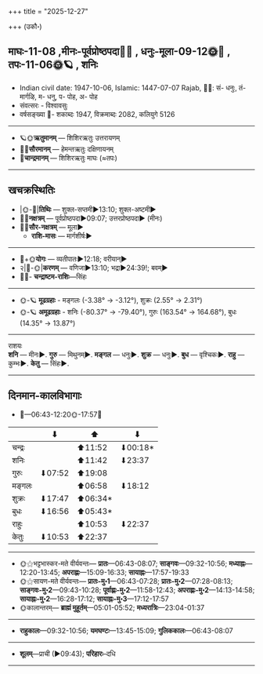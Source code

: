 +++
title = "2025-12-27"

+++
(उकौ॰)
## माघः-11-08  ,मीनः-पूर्वप्रोष्ठपदा🌛🌌  ,  धनुः-मूला-09-12🌞🌌  ,  तपः-11-06🌞🪐  , शनिः
- Indian civil date: 1947-10-06, Islamic: 1447-07-07 Rajab, 🌌🌞: सं- धनुः, तं- मार्गऴि, म- धनु, प- पोह, अ- पोह
- संवत्सरः - विश्वावसुः
- वर्षसङ्ख्या 🌛- शकाब्दः 1947, विक्रमाब्दः 2082, कलियुगे 5126
___________________
- 🪐🌞**ऋतुमानम्** — शिशिरऋतुः उत्तरायणम्
- 🌌🌞**सौरमानम्** — हेमन्तऋतुः दक्षिणायनम्
- 🌛**चान्द्रमानम्** — शिशिरऋतुः माघः (≈तपः)
___________________


## खचक्रस्थितिः
- |🌞-🌛|**तिथिः** — शुक्ल-सप्तमी►13:10; शुक्ल-अष्टमी►  
- 🌌🌛**नक्षत्रम्** — पूर्वप्रोष्ठपदा►09:07; उत्तरप्रोष्ठपदा► (मीनः)  
- 🌌🌞**सौर-नक्षत्रम्** — मूला►  
  - **राशि-मासः** — मार्गशीर्षः► 
___________________
- 🌛+🌞**योगः** — व्यतीपातः►12:18; वरीयान्►  
- २|🌛-🌞|**करणम्** — वणिजा►13:10; भद्रा►24:39!; बवम्►  
- 🌌🌛- **चन्द्राष्टम-राशिः**—सिंहः  
___________________
- 🌞-🪐 **मूढग्रहाः** - मङ्गलः (-3.38° → -3.12°), शुक्रः (2.55° → 2.31°)
- 🌞-🪐 **अमूढग्रहाः** - शनिः (-80.37° → -79.40°), गुरुः (163.54° → 164.68°), बुधः (14.35° → 13.87°)
___________________
राशयः  
**शनि** — मीनः►. **गुरु** — मिथुनम्►. **मङ्गल** — धनुः►. **शुक्र** — धनुः►. **बुध** — वृश्चिकः►. **राहु** — कुम्भः►. **केतु** — सिंहः►. 
___________________


## दिनमान-कालविभागाः
- 🌅—06:43-12:20🌞-17:57🌇  

|      |⬇     |⬆     |⬇     |
|------|-----|-----|------|
|चन्द्रः|     |⬆11:52 |⬇00:18*|
|शनिः   |     |⬆11:42 |⬇23:37 |
|गुरुः  |⬇07:52 |⬆19:08 |     |
|मङ्गलः |     |⬆06:58 |⬇18:12 |
|शुक्रः |⬇17:47 |⬆06:34*|     |
|बुधः   |⬇16:56 |⬆05:43*|     |
|राहुः  |     |⬆10:53 |⬇22:37 |
|केतुः  |⬇10:53 |⬆22:37 |     |
___________________
- 🌞⚝भट्टभास्कर-मते वीर्यवन्तः— **प्रातः**—06:43-08:07; **साङ्गवः**—09:32-10:56; **मध्याह्नः**—12:20-13:45; **अपराह्णः**—15:09-16:33; **सायाह्नः**—17:57-19:33  
- 🌞⚝सायण-मते वीर्यवन्तः— **प्रातः-मु॰1**—06:43-07:28; **प्रातः-मु॰2**—07:28-08:13; **साङ्गवः-मु॰2**—09:43-10:28; **पूर्वाह्णः-मु॰2**—11:58-12:43; **अपराह्णः-मु॰2**—14:13-14:58; **सायाह्नः-मु॰2**—16:28-17:12; **सायाह्नः-मु॰3**—17:12-17:57  
- 🌞कालान्तरम्— **ब्राह्मं मुहूर्तम्**—05:01-05:52; **मध्यरात्रिः**—23:04-01:37  
___________________
- **राहुकालः**—09:32-10:56; **यमघण्टः**—13:45-15:09; **गुलिककालः**—06:43-08:07  
___________________
- **शूलम्**—प्राची (►09:43); **परिहारः**–दधि  
___________________
